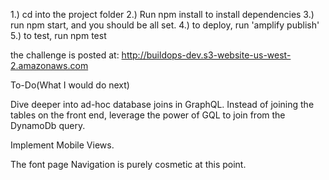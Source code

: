 1.) cd into the project folder
2.) Run npm install to install dependencies
3.) run npm start, and you should be all set.
4.) to deploy, run 'amplify publish'
5.) to test, run npm test

the challenge is posted at:
http://buildops-dev.s3-website-us-west-2.amazonaws.com

To-Do(What I would do next)

Dive deeper into ad-hoc database joins in GraphQL.
Instead of joining the tables on the front end, leverage the power of GQL to join from the DynamoDb query.

Implement Mobile Views.

The font page Navigation is purely cosmetic at this point.
